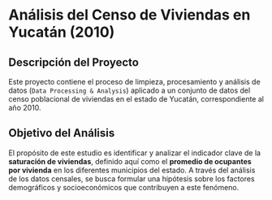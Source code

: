 # Análisis del Censo de Viviendas en Yucatán (2010)

## Descripción del Proyecto

Este proyecto contiene el proceso de limpieza, procesamiento y análisis de datos
(`Data Processing & Analysis`) aplicado a un conjunto de datos del censo
poblacional de viviendas en el estado de Yucatán, correspondiente al año 2010.

## Objetivo del Análisis

El propósito de este estudio es identificar y analizar el indicador clave de la
**saturación de viviendas**, definido aquí como el **promedio de ocupantes por
vivienda** en los diferentes municipios del estado. A través del análisis de los
datos censales, se busca formular una hipótesis sobre los factores demográficos
y socioeconómicos que contribuyen a este fenómeno.
